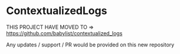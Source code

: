 # ContextualizedLogs

THIS PROJECT HAVE MOVED TO => https://github.com/babylist/contextualized_logs

Any updates / support / PR would be provided on this new repository
